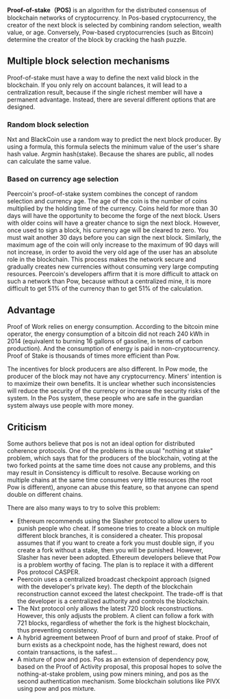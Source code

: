 
**Proof-of-stake（POS)** is an algorithm for the distributed consensus of blockchain networks of cryptocurrency. In Pos-based cryptocurrency, the creator of the next block is selected by combining random selection, wealth value, or age. Conversely, Pow-based cryptocurrencies (such as Bitcoin) determine the creator of the block by cracking the hash puzzle.

## Multiple block selection mechanisms

Proof-of-stake must have a way to define the next valid block in the blockchain. If you only rely on account balances, it will lead to a centralization result, because if the single richest member will have a permanent advantage. Instead, there are several different options that are designed.

### Random block selection

Nxt and BlackCoin use a random way to predict the next block producer. By using a formula, this formula selects the minimum value of the user's share hash value. Argmin hash(stake). Because the shares are public, all nodes can calculate the same value.

### Based on currency age selection

Peercoin's proof-of-stake system combines the concept of random selection and currency age. The age of the coin is the number of coins multiplied by the holding time of the currency. Coins held for more than 30 days will have the opportunity to become the forge of the next block. Users with older coins will have a greater chance to sign the next block. However, once used to sign a block, his currency age will be cleared to zero. You must wait another 30 days before you can sign the next block. Similarly, the maximum age of the coin will only increase to the maximum of 90 days will not increase, in order to avoid the very old age of the user has an absolute role in the blockchain. This process makes the network secure and gradually creates new currencies without consuming very large computing resources. Peercoin's developers affirm that it is more difficult to attack on such a network than Pow, because without a centralized mine, it is more difficult to get 51% of the currency than to get 51% of the calculation.

## Advantage

Proof of Work relies on energy consumption. According to the bitcoin mine operator, the energy consumption of a bitcoin did not reach 240 kWh in 2014 (equivalent to burning 16 gallons of gasoline, in terms of carbon production). And the consumption of energy is paid in non-cryptocurrency. Proof of Stake is thousands of times more efficient than Pow.

The incentives for block producers are also different. In Pow mode, the producer of the block may not have any cryptocurrency. Miners' intention is to maximize their own benefits. It is unclear whether such inconsistencies will reduce the security of the currency or increase the security risks of the system. In the Pos system, these people who are safe in the guardian system always use people with more money.

## Criticism

Some authors believe that pos is not an ideal option for distributed coherence protocols. One of the problems is the usual "nothing at stake" problem, which says that for the producers of the blockchain, voting at the two forked points at the same time does not cause any problems, and this may result in Consistency is difficult to resolve. Because working on multiple chains at the same time consumes very little resources (the root Pow is different), anyone can abuse this feature, so that anyone can spend double on different chains.

There are also many ways to try to solve this problem:

- Ethereum recommends using the Slasher protocol to allow users to punish people who cheat. If someone tries to create a block on multiple different block branches, it is considered a cheater. This proposal assumes that if you want to create a fork you must double sign, if you create a fork without a stake, then you will be punished. However, Slasher has never been adopted. Ethereum developers believe that Pow is a problem worthy of facing. The plan is to replace it with a different Pos protocol CASPER.
- Peercoin uses a centralized broadcast checkpoint approach (signed with the developer's private key). The depth of the blockchain reconstruction cannot exceed the latest checkpoint. The trade-off is that the developer is a centralized authority and controls the blockchain.
- The Nxt protocol only allows the latest 720 block reconstructions. However, this only adjusts the problem. A client can follow a fork with 721 blocks, regardless of whether the fork is the highest blockchain, thus preventing consistency.
- A hybrid agreement between Proof of burn and proof of stake. Proof of burn exists as a checkpoint node, has the highest reward, does not contain transactions, is the safest...
- A mixture of pow and pos. Pos as an extension of dependency pow, based on the Proof of Activity proposal, this proposal hopes to solve the nothing-at-stake problem, using pow miners mining, and pos as the second authentication mechanism. Some blockchain solutions like PIVX using pow and pos mixture.